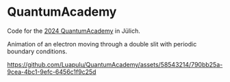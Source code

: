 # QuantumAcademy

Code for the [2024 QuantumAcademy](https://www.schuelerakademien.de/programm/akademie?tx_ewacademy_programdetail[controller]=Program&tx_ewacademy_programdetail[event]=1166) in Jülich.

Animation of an electron moving through a double slit with periodic boundary conditions.

https://github.com/Luapulu/QuantumAcademy/assets/58543214/790bb25a-9cea-4bc1-9efc-6456c1f9c25d
